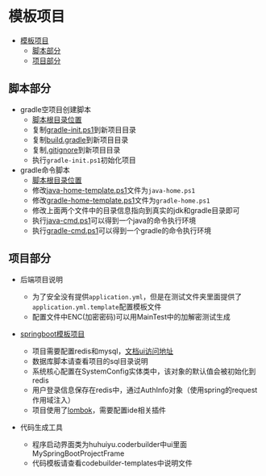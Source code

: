 # 模板项目

- [模板项目](#模板项目)
  - [脚本部分](#脚本部分)
  - [项目部分](#项目部分)

## 脚本部分

- gradle空项目创建脚本
  - [脚本根目录位置](/scripts/gradle-project/)
  - 复制[gradle-init.ps1](/scripts/gradle-project/gradle-init.ps1)到新项目目录
  - 复制[build.gradle](/scripts/gradle-project/build.gradle)到新项目目录
  - 复制[.gitignore](/scripts/gradle-project/.gitignore)到新项目目录
  - 执行`gradle-init.ps1`初始化项目
- gradle命令脚本
  - [脚本根目录位置](/scripts/)
  - 修改[java-home-template.ps1](/scripts/java-home-template.ps1)文件为`java-home.ps1`
  - 修改[gradle-home-template.ps1](/scripts/gradle-home-template.ps1)文件为`gradle-home.ps1`
  - 修改上面两个文件中的目录信息指向到真实的jdk和gradle目录即可
  - 执行[java-cmd.ps1](/scripts/java-cmd.ps1)可以得到一个java的命令执行环境
  - 执行[gradle-cmd.ps1](/scripts/gradle-cmd.ps1)可以得到一个gradle的命令执行环境

## 项目部分

- 后端项目说明
  - 为了安全没有提供`application.yml`，但是在测试文件夹里面提供了`application.yml.template`配置模板文件
  - 配置文件中ENC(加密密码)可以用MainTest中的加解密测试生成
- [springboot模板项目](/springboot-template/)
  - 项目需要配置redis和mysql，[文档ui访问地址](http://127.0.0.1:20000/doc.html)
  - 数据库脚本请查看项目的sql目录说明
  - 系统核心配置在SystemConfig实体类中，该对象的默认值会被初始化到redis
  - 用户登录信息保存在redis中，通过AuthInfo对象（使用spring的request作用域注入）
  - 项目使用了[lombok](https://projectlombok.org/)，需要配置ide相关插件

- 代码生成工具
  - 程序启动界面类为huhuiyu.coderbuilder中ui里面MySpringBootProjectFrame
  - 代码模板请查看codebuilder-templates中说明文件
